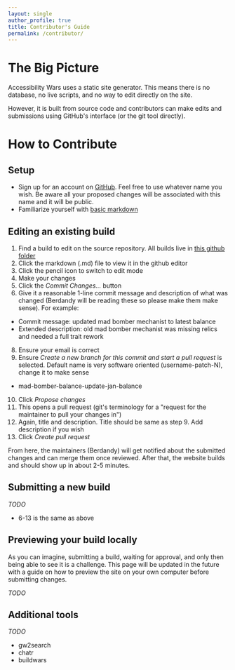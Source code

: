 ```yaml
---
layout: single
author_profile: true
title: Contributor's Guide
permalink: /contributor/
---
```


# The Big Picture

Accessibility Wars uses a static site generator. This means there is no database, no live scripts, and no way to edit directly on the site.

However, it is built from source code and contributors can make edits and submissions using GitHub's interface (or the git tool directly).

# How to Contribute

## Setup

- Sign up for an account on [GitHub](https://github.com/). Feel free to use whatever name you wish. Be aware all your proposed changes will be associated with this name and it will be public.
- Familiarize yourself with [basic markdown](https://www.markdownguide.org/basic-syntax/)

## Editing an existing build

1. Find a build to edit on the source repository. All builds live in [this github folder](https://github.com/accessibilitywars/aw2-builds/tree/main/docs/_posts)
3. Click the markdown (.md) file to view it in the github editor
4. Click the pencil icon to switch to edit mode
5. Make your changes
6. Click the *Commit Changes...* button
7. Give it a reasonable 1-line commit message and description of what was changed (Berdandy will be reading these so please make them make sense). For example:
  - Commit message: updated mad bomber mechanist to latest balance
  - Extended description: old mad bomber mechanist was missing relics and needed a full trait rework
8. Ensure your email is correct
9. Ensure *Create a new branch for this commit and start a pull request* is selected. Default name is very software oriented (username-patch-N), change it to make sense
  - mad-bomber-balance-update-jan-balance
10. Click *Propose changes*
11. This opens a pull request (git's terminology for a "request for the maintainer to pull your changes in")
12. Again, title and description. Title should be same as step 9. Add description if you wish
13. Click *Create pull request*

From here, the maintainers (Berdandy) will get notified about the submitted changes and can merge them once reviewed. After that, the website builds and should show up in about 2-5 minutes.

## Submitting a new build

*TODO*

- 6-13 is the same as above

## Previewing your build locally

As you can imagine, submitting a build, waiting for approval, and only then being able to see it is a challenge.
This page will be updated in the future with a guide on how to preview the site on your own computer before submitting changes.

*TODO*

## Additional tools

*TODO*

- gw2search
- chatr
- buildwars
